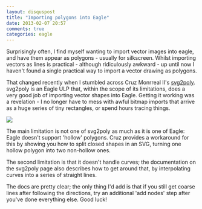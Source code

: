 ```yaml
---
layout: disquspost
title: "Importing polygons into Eagle"
date: 2013-02-07 20:57
comments: true
categories: eagle
---
```


Surprisingly often, I find myself wanting to import vector images into eagle, and have them appear as polygons - usually for silkscreen. Whilst importing vectors as lines is practical - although ridiculously awkward - up until now I haven't found a single practical way to import a vector drawing as polygons.

That changed recently when I stumbled across Cruz Monrreal II's [svg2poly](https://github.com/cmonr/Eagle-ULPs). svg2poly is an Eagle ULP that, within the scope of its limitations, does a very good job of importing vector shapes into Eagle. Getting it working was a revelation - I no longer have to mess with awful bitmap imports that arrive as a huge series of tiny rectangles, or spend hours tracing things.

![](http://i.imgur.com/QVwlVn7.png)

<!-- more -->

The main limitation is not one of svg2poly as much as it is one of Eagle: Eagle doesn't support 'hollow' polygons. Cruz provides a workaround for this by showing you how to split closed shapes in an SVG, turning one hollow polygon into two non-hollow ones.

The second limitation is that it doesn't handle curves; the documentation on the svg2poly page also describes how to get around that, by interpolating curves into a series of straight lines.

The docs are pretty clear; the only thing I'd add is that if you still get coarse lines after following the directions, try an additional 'add nodes' step after you've done everything else. Good luck!
